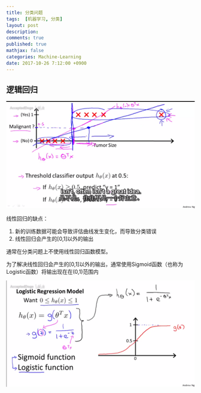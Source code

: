 ```yaml
---
title: 分类问题
tags:  [机器学习, 分类]
layout: post
description: 
comments: true
published: true
mathjax: false
categories: Machine-Learning
date: 2017-10-26 7:12:00 +0900
---
```


## 逻辑回归

[![](/assets/images/ML-6-1-2017-10-26-07-26-55.png)](https://www.bilibili.com/video/av9912938/index_32.html#page=33)

线性回归的缺点：

1. 新的训练数据可能会导致评估曲线发生变化，而导致分类错误
1. 线性回归会产生的[0,1]以外的输出

通常在分类问题上不使用线性回归函数模型。

为了解决线性回归会产生的[0,1]以外的输出，通常使用Sigmoid函数（也称为Logistic函数）将输出现在在(0,1)范围内

[![](/assets/images/ML-6-2-2017-10-27-07-47-30.png)](https://www.bilibili.com/video/av9912938/index_33.html#page=34)

